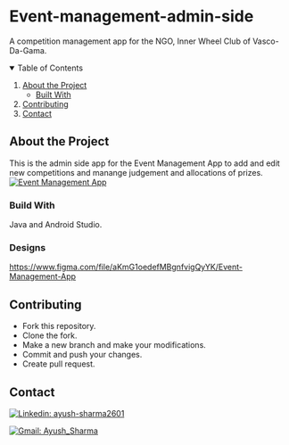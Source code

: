 # Event-management-admin-side
A competition management app for the NGO, Inner Wheel Club of Vasco-Da-Gama.

<!-- TABLE OF CONTENTS -->
<details open="open">
  <summary>Table of Contents</summary>
  <ol>
    <li>
      <a href="#about-the-project">About the Project</a>
      <ul>
        <li><a href="#built-with">Built With</a></li>
      </ul>
    </li>
    <li><a href="#contributing">Contributing</a></li>
    <li><a href="#contact">Contact</a></li>
  </ol>
</details>

## About the Project

This is the admin side app for the Event Management App to add and edit new competitions and manange judgement and allocations of prizes.
[![Event Management App](https://img.shields.io/badge/-Event_Management_App-grey?style=flat-square&logo=Github&logoColor=white&link=https://github.com/ritvij14/Event-management)](https://github.com/ritvij14/Event-management)

### Build With

Java and Android Studio.

### Designs

https://www.figma.com/file/aKmG1oedefMBgnfvigQyYK/Event-Management-App

## Contributing
- Fork this repository.
- Clone the fork.
- Make a new branch and make your modifications.
- Commit and push your changes.
- Create pull request.

## Contact
[![Linkedin: ayush-sharma2601](https://img.shields.io/badge/-Ayush_Sharma-blue?style=flat-square&logo=Linkedin&logoColor=white&link=https://www.linkedin.com/in/ayush-sharma-07a571197)](https://www.linkedin.com/in/ayush-sharma-07a571197/)

[![Gmail: Ayush_Sharma](https://img.shields.io/badge/gmail-%23D14836.svg?&style=plastic&logo=gmail&logoColor=white)](mailto:ayushsh2601@gmail.com)
